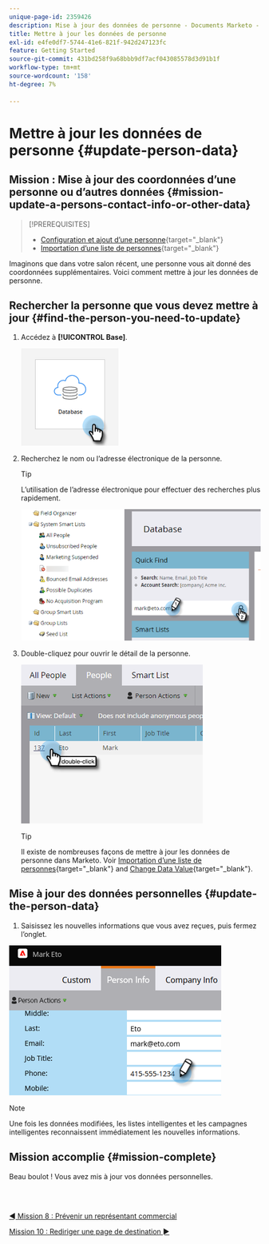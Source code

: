 ```yaml
---
unique-page-id: 2359426
description: Mise à jour des données de personne - Documents Marketo - Documentation du produit
title: Mettre à jour les données de personne
exl-id: e4fe0df7-5744-41e6-821f-942d247123fc
feature: Getting Started
source-git-commit: 431bd258f9a68bbb9df7acf043085578d3d91b1f
workflow-type: tm+mt
source-wordcount: '158'
ht-degree: 7%

---
```


# Mettre à jour les données de personne {#update-person-data}

## Mission : Mise à jour des coordonnées d’une personne ou d’autres données {#mission-update-a-persons-contact-info-or-other-data}

>[!PREREQUISITES]
>
>* [Configuration et ajout d’une personne](/help/marketo/getting-started/quick-wins/get-set-up-and-add-a-person.md){target="_blank"}
>* [Importation d’une liste de personnes](/help/marketo/getting-started/quick-wins/import-a-list-of-people.md){target="_blank"}

Imaginons que dans votre salon récent, une personne vous ait donné des coordonnées supplémentaires. Voici comment mettre à jour les données de personne.

## Rechercher la personne que vous devez mettre à jour {#find-the-person-you-need-to-update}

1. Accédez à **[!UICONTROL Base]**.

   ![](assets/update-person-data-1.png)

1. Recherchez le nom ou l’adresse électronique de la personne.

   >[!TIP]
   >
   >L’utilisation de l’adresse électronique pour effectuer des recherches plus rapidement.

   ![](assets/update-person-data-2.png)

1. Double-cliquez pour ouvrir le détail de la personne.

   ![](assets/update-person-data-3.png)

   >[!TIP]
   >
   >Il existe de nombreuses façons de mettre à jour les données de personne dans Marketo. Voir [Importation d’une liste de personnes](/help/marketo/getting-started/quick-wins/import-a-list-of-people.md){target="_blank"} and [Change Data Value](/help/marketo/product-docs/core-marketo-concepts/smart-campaigns/flow-actions/change-data-value.md){target="_blank"}.

## Mise à jour des données personnelles {#update-the-person-data}

1. Saisissez les nouvelles informations que vous avez reçues, puis fermez l’onglet.

![](assets/update-person-data-4.png)

>[!NOTE]
>
>Une fois les données modifiées, les listes intelligentes et les campagnes intelligentes reconnaissent immédiatement les nouvelles informations.

## Mission accomplie {#mission-complete}

Beau boulot ! Vous avez mis à jour vos données personnelles.

<br> 

[◄ Mission 8 : Prévenir un représentant commercial](/help/marketo/getting-started/quick-wins/alert-the-sales-rep.md)

[Mission 10 : Rediriger une page de destination ►](/help/marketo/getting-started/quick-wins/redirect-a-landing-page.md)
